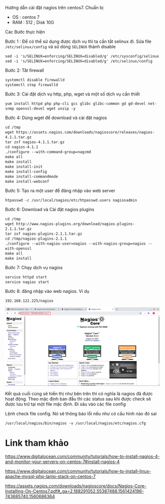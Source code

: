 Hướng dẫn cài đặt nagios trên centos7. Chuẩn bị
- OS : centos 7
- RAM : 512 ; Disk 10G

Các Bước thực hiện 

Bước 1 : Để có thể sử dụng được dịch vụ thì ta cần tắt selinux đi. Sửa file `/etc/selinux/config` và sử dòng `SELINUX` thành disable  
```
sed -i 's/SELINUX=enforcing/SELINUX=disabled/g' /etc/sysconfig/selinux
sed -i 's/SELINUX=enforcing/SELINUX=disabled/g' /etc/selinux/config
```
Bước 2: Tắt firewall 
```
systemctl disable firewalld
systemctl stop firewalld
```
Bước 3: Cài đặt dịch vụ http, php, wget và một số dịch vụ cần thiết
```
yum install httpd php php-cli gcc glibc glibc-common gd gd-devel net-snmp openssl-devel wget unzip -y
```
Bước 4: Dùng wget để download và cài đặt nagios
```
cd /tmp
wget https://assets.nagios.com/downloads/nagioscore/releases/nagios-4.1.1.tar.gz
tar zxf nagios-4.1.1.tar.gz
cd nagios-4.1.1
./configure --with-command-group=nagcmd
make all
make install
make install-init
make install-config
make install-commandmode
make install-webconf
```
Bước 5: Tạo ra một user để đăng nhập vào web server 
```
htpasswd -c /usr/local/nagios/etc/htpasswd.users nagiosadmin
```
Bước 6: Download và Cài đặt nagios plugins
```
cd /tmp
wget http://www.nagios-plugins.org/download/nagios-plugins-2.1.1.tar.gz
tar zxf nagios-plugins-2.1.1.tar.gz
cd /tmp/nagios-plugins-2.1.1
./configure --with-nagios-user=nagios --with-nagios-group=nagios --with-openssl
make all
make install
```
Bước 7: Chạy dịch vụ nagios
```
service httpd start
service nagios start
```
Bước 8: đăng nhập vào web nagios. Ví dụ 
```
192.168.122.225/nagios
```

![](../images/install/screen_7.png)

Kết quả cuối cùng sẽ hiển thị như bên trên thì có nghĩa là nagios đã được hoạt động. Theo mặc định ban đầu thì các status sau khi được check sẽ được lưu trữ tại một file mặc định. Đi sâu vào các file config 

Lệnh check file config. Nó sẽ thông báo lỗi nếu như có cấu hình nào đó sai
```
/usr/local/nagios/bin/nagios -v /usr/local/nagios/etc/nagios.cfg
```

# Link tham khảo 

https://www.digitalocean.com/community/tutorials/how-to-install-nagios-4-and-monitor-your-servers-on-centos-7#install-nagios-4

https://www.digitalocean.com/community/tutorials/how-to-install-linux-apache-mysql-php-lamp-stack-on-centos-7

https://assets.nagios.com/downloads/nagioscore/docs/Nagios-Core-Installing-On-Centos7.pdf#_ga=2.188291052.55387488.1561424196-743685740.1560686364
